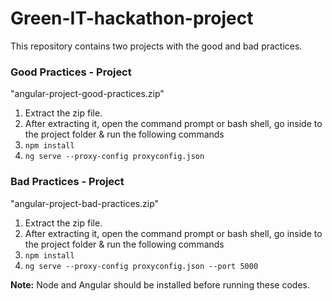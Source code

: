 # Green-IT-hackathon-project

This repository contains two projects with the good and bad practices.

### Good Practices - Project

"angular-project-good-practices.zip"

1. Extract the zip file.
2. After extracting it, open the command prompt or bash shell, go inside to the project folder & run the following commands
3. ```npm install```
4. ```ng serve --proxy-config proxyconfig.json```


### Bad Practices - Project

"angular-project-bad-practices.zip"

1. Extract the zip file.
2. After extracting it, open the command prompt or bash shell, go inside to the project folder & run the following commands
3. ```npm install```
4. ```ng serve --proxy-config proxyconfig.json --port 5000```


**Note:** Node and Angular should be installed before running these codes.

